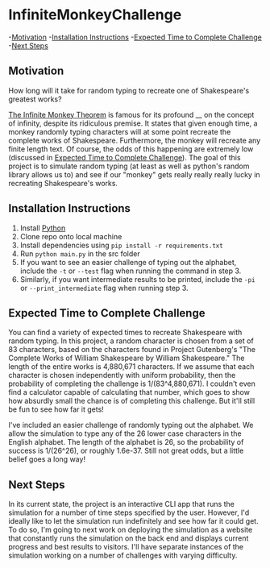 # InfiniteMonkeyChallenge
<!-- toc -->

 -[Motivation](#motivation)
 -[Installation Instructions](#installation-instructions)
 -[Expected Time to Complete Challenge](#expected-time-to-complete-challenge)
 -[Next Steps](#next-steps)

<!-- tocstop -->

## Motivation
How long will it take for random typing to recreate one of Shakespeare's greatest works?

[The Infinite Monkey Theorem](https://en.wikipedia.org/wiki/Infinite_monkey_theorem) is famous for its profound __ on the concept of infinity, despite its ridiculous premise.
It states that given enough time, a monkey randomly typing characters will at some point recreate the complete works of Shakespeare.
Furthermore, the monkey will recreate any finite length text. Of course, the odds of this happening are extremely low (discussed in [Expected Time to Complete Challenge](#expected-time-to-complete-challenge)).
The goal of this project is to simulate random typing (at least as well as python's random library allows us to) and see if our "monkey" gets really really really lucky in recreating Shakespeare's works.

## Installation Instructions
1. Install [Python](https://www.python.org/downloads/)
2. Clone repo onto local machine
3. Install dependencies using `pip install -r requirements.txt` 
4. Run `python main.py` in the src folder
5. If you want to see an easier challenge of typing out the alphabet, include the `-t` or `--test` flag when running the command in step 3.
6. Similarly, if you want intermediate results to be printed, include the `-pi` or `--print_intermediate` flag when running step 3.

## Expected Time to Complete Challenge
You can find a variety of expected times to recreate Shakespeare with random typing.
In this project, a random character is chosen from a set of 83 characters, based on the characters found in Project Gutenberg's "The Complete Works of William Shakespeare by William Shakespeare."
The length of the entire works is 4,880,671 characters.
If we assume that each character is chosen independently with uniform probability, then the probability of completing the challenge is 1/(83^4,880,671).
I couldn't even find a calculator capable of calculating that number, which goes to show how absurdly small the chance is of completing this challenge.
But it'll still be fun to see how far it gets!

I've included an easier challenge of randomly typing out the alphabet.
We allow the simulation to type any of the 26 lower case characters in the English alphabet.
The length of the alphabet is 26, so the probability of success is 1/(26^26), or roughly 1.6e-37.
Still not great odds, but a little belief goes a long way!

## Next Steps
In its current state, the project is an interactive CLI app that runs the simulation for a number of time steps specified by the user.
However, I'd ideally like to let the simulation run indefinitely and see how far it could get.
To do so, I'm going to next work on deploying the simulation as a website that constantly runs the simulation on the back end and displays current progress and best results to visitors.
I'll have separate instances of the simulation working on a number of challenges with varying difficulty.
